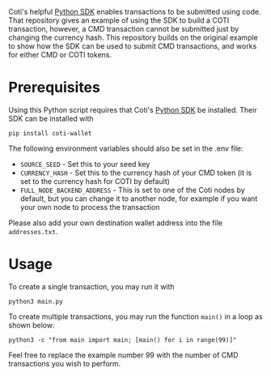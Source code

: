 Coti's helpful [Python SDK](https://github.com/coti-io/coti-sdk-python) enables transactions to be submitted using code. That repository gives an example of using the SDK to build a COTI transaction, however, a CMD transaction cannot be submitted just by changing the currency hash. This repository builds on the original example to show how the SDK can be used to submit CMD transactions, and works for either CMD or COTI tokens.

# Prerequisites

Using this Python script requires that Coti's [Python SDK](https://github.com/coti-io/coti-sdk-python) be installed. Their SDK can be installed with

```
pip install coti-wallet
```

The following environment variables should also be set in the .env file:

- `SOURCE_SEED` - Set this to your seed key
- `CURRENCY_HASH` - Set this to the currency hash of your CMD token (it is set to the currency hash for COTI by default)
- `FULL_NODE_BACKEND_ADDRESS` - This is set to one of the Coti nodes by default, but you can change it to another node, for example if you want your own node to process the transaction

Please also add your own destination wallet address into the file `addresses.txt`.

# Usage

To create a single transaction, you may run it with

```
python3 main.py
```

To create multiple transactions, you may run the function `main()` in a loop as shown below:

```
python3 -c "from main import main; [main() for i in range(99)]"
```

Feel free to replace the example number 99 with the number of CMD transactions you wish to perform.
